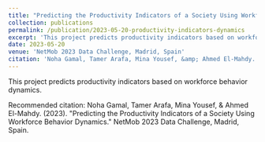 ```yaml
---
title: "Predicting the Productivity Indicators of a Society Using Workforce Behavior Dynamics"
collection: publications
permalink: /publication/2023-05-20-productivity-indicators-dynamics
excerpt: 'This project predicts productivity indicators based on workforce behavior dynamics.'
date: 2023-05-20
venue: 'NetMob 2023 Data Challenge, Madrid, Spain'
citation: 'Noha Gamal, Tamer Arafa, Mina Yousef, &amp; Ahmed El-Mahdy. (2023). &quot;Predicting the Productivity Indicators of a Society Using Workforce Behavior Dynamics.&quot; NetMob 2023 Data Challenge, Madrid, Spain.'
---
```

This project predicts productivity indicators based on workforce behavior dynamics.

Recommended citation: Noha Gamal, Tamer Arafa, Mina Yousef, & Ahmed El-Mahdy. (2023). "Predicting the Productivity Indicators of a Society Using Workforce Behavior Dynamics." NetMob 2023 Data Challenge, Madrid, Spain.